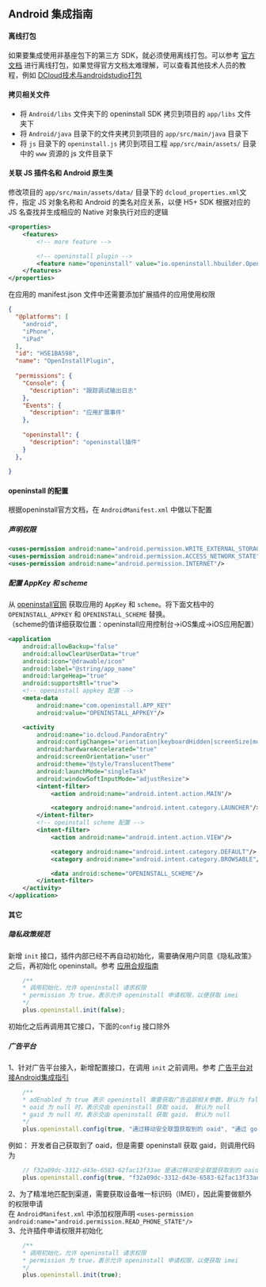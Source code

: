 ## Android 集成指南

#### 离线打包
如果要集成使用非基座包下的第三方 SDK，就必须使用离线打包。可以参考 [官方文档](http://ask.dcloud.net.cn/article/508) 进行离线打包，如果觉得官方文档太难理解，可以查看其他技术人员的教程，例如 [DCloud技术与androidstudio打包](https://blog.csdn.net/qq_33785670/article/details/75042714) 

#### 拷贝相关文件
- 将 `Android/libs` 文件夹下的 openinstall SDK 拷贝到项目的 `app/libs` 文件夹下 
- 将 `Android/java` 目录下的文件夹拷贝到项目的 `app/src/main/java` 目录下
- 将 `js` 目录下的 `openinstall.js` 拷贝到项目工程 `app/src/main/assets/` 目录中的 `www` 资源的 js 文件目录下

#### 关联 JS 插件名和 Android 原生类
修改项目的 `app/src/main/assets/data/` 目录下的 `dcloud_properties.xml`文件，指定 JS 对象名称和 Android 的类名对应关系，以便 H5+ SDK 根据对应的 JS 名查找并生成相应的 Native 对象执行对应的逻辑
``` xml
<properties>
    <features>
        <!-- more feature -->

        <!-- openinstall plugin -->
        <feature name="openinstall" value="io.openinstall.hbuilder.OpenInstallApiManager"/>
    </features>
</properties>
```
在应用的 manifest.json 文件中还需要添加扩展插件的应用使用权限
``` json
{
  "@platforms": [
    "android",
    "iPhone",
    "iPad"
  ],
  "id": "H5E1BA598",
  "name": "OpenInstallPlugin",
  
  "permissions": {
    "Console": {
      "description": "跟踪调试输出日志"
    },
    "Events": {
      "description": "应用扩展事件"
    },
    
    "openinstall": {
      "description": "openinstall插件"
    }
  },
  
}
```

#### openinstall 的配置
根据openinstall官方文档，在 `AndroidManifest.xml` 中做以下配置

##### 声明权限
``` xml
<uses-permission android:name="android.permission.WRITE_EXTERNAL_STORAGE"/>
<uses-permission android:name="android.permission.ACCESS_NETWORK_STATE"/>
<uses-permission android:name="android.permission.INTERNET"/>
```
##### 配置 AppKey 和 scheme 
从 [openinstall官网](https://www.openinstall.io/) 获取应用的 `AppKey` 和 `scheme`。将下面文档中的 `OPENINSTALL_APPKEY` 和 `OPENINSTALL_SCHEME` 替换。  
（scheme的值详细获取位置：openinstall应用控制台->iOS集成->iOS应用配置）  

``` xml
<application
    android:allowBackup="false"
    android:allowClearUserData="true"
    android:icon="@drawable/icon"
    android:label="@string/app_name"
    android:largeHeap="true"
    android:supportsRtl="true">
    <!-- openinstall appkey 配置 -->
    <meta-data
        android:name="com.openinstall.APP_KEY"
        android:value="OPENINSTALL_APPKEY"/>

    <activity
        android:name="io.dcloud.PandoraEntry"
        android:configChanges="orientation|keyboardHidden|screenSize|mcc|mnc|fontScale"
        android:hardwareAccelerated="true"
        android:screenOrientation="user"
        android:theme="@style/TranslucentTheme"
        android:launchMode="singleTask"
        android:windowSoftInputMode="adjustResize">
        <intent-filter>
            <action android:name="android.intent.action.MAIN"/>

            <category android:name="android.intent.category.LAUNCHER"/>
        </intent-filter>
        <!-- opeinstall scheme 配置 -->
        <intent-filter>
            <action android:name="android.intent.action.VIEW"/>

            <category android:name="android.intent.category.DEFAULT"/>
            <category android:name="android.intent.category.BROWSABLE"/>

            <data android:scheme="OPENINSTALL_SCHEME"/>
        </intent-filter>
    </activity>
</application>
```

#### 其它

##### 隐私政策规范
新增 `init` 接口，插件内部已经不再自动初始化，需要确保用户同意《隐私政策》之后，再初始化 openinstall。参考 [应用合规指南](https://www.openinstall.io/doc/rules.html) 
``` js
    /**
    * 调用初始化，允许 openinstall 请求权限
    * permission 为 true，表示允许 openinstall 申请权限，以便获取 imei
    */
    plus.openinstall.init(false);
```
初始化之后再调用其它接口，下面的`config` 接口除外

##### 广告平台
1、针对广告平台接入，新增配置接口，在调用 `init` 之前调用。参考 [广告平台对接Android集成指引](https://www.openinstall.io/doc/ad_android.html)
``` js
    /**
    * adEnabled 为 true 表示 openinstall 需要获取广告追踪相关参数，默认为 false
    * oaid 为 null 时，表示交由 openinstall 获取 oaid， 默认为 null
    * gaid 为 null 时，表示交由 openinstall 获取 gaid， 默认为 null
    */
    plus.openinstall.config(true, "通过移动安全联盟获取到的 oaid", "通过 google api 获取到的 advertisingId");
```
例如： 开发者自己获取到了 oaid，但是需要 openinstall 获取 gaid，则调用代码为
``` js
    // f32a09dc-3312-d43e-6583-62fac13f33ae 是通过移动安全联盟获取到的 oaid
    plus.openinstall.config(true, "f32a09dc-3312-d43e-6583-62fac13f33ae", null);
```
    
2、为了精准地匹配到渠道，需要获取设备唯一标识码（IMEI），因此需要做额外的权限申请  
在 `AndroidManifest.xml` 中添加权限声明 `<uses-permission android:name="android.permission.READ_PHONE_STATE"/>`  
3、允许插件申请权限并初始化
``` js
    /**
    * 调用初始化，允许 openinstall 请求权限
    * permission 为 true，表示允许 openinstall 申请权限，以便获取 imei
    */
    plus.openinstall.init(true);
```
